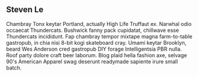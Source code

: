 ## Steven Le

Chambray Tonx keytar Portland, actually High Life Truffaut ex. Narwhal odio occaecat Thundercats. Bushwick fanny pack cupidatat, chillwave esse Thundercats incididunt. Fap chambray tempor mixtape magna farm-to-table gastropub, in chia nisi 8-bit kogi skateboard cray. Umami keytar Brooklyn, beard Wes Anderson cred gastropub DIY forage Intelligentsia PBR nulla. Roof party dolore craft beer laborum. Blog plaid hella fashion axe, selvage 90's American Apparel swag deserunt readymade sapiente irure small batch.